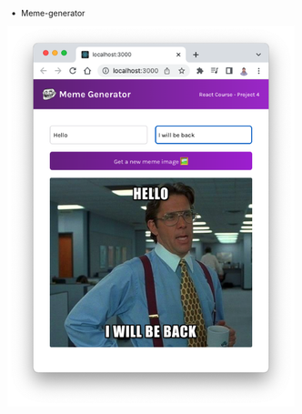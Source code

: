 - Meme-generator

<img src="https://github.com/hyc0812/my-first-react-app/blob/master/screenshots/project_4.png" width="600">
